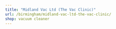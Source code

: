 ```yaml
---
title: "Midland Vac Ltd (The Vac Clinic)"
url: /birmingham/midland-vac-ltd-the-vac-clinic/
shop: vacuum cleaner
---
```


